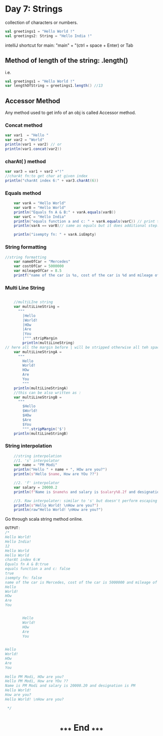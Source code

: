 # Day 7: Strings

collection of characters or numbers.

```scala
val greetings1 = "Hello World !"
val greetings2: String = "Hello India !"
```

intelliJ shortcut for main: "main" + "(ctrl + space + Enter) or Tab  

## Method of length of the string: .length()

i.e.

```scala
val greetings1 = "Hello World !"
var lengthOfString = greetings1.length() //13
```

## Accessor Method

Any method used to get info of an obj is called Accessor method.  

### Concat method

```scala
var var1  = "Hello "
var var2 = "World"
println(var1 + var2) // or
println(var1.concat(var2))
```

### charAt( ) method

```scala
var var3 = var1 + var2 +"!"
//charAt fn:to get char at given index
println("charAt index 6:" + var3.charAt(6))
```

### Equals method

```scala
    var varA = "Hello World"
    var varB = "Hello World"
    println("Equals fn A & B:" + varA.equals(varB))
    var varC = "Hello India"
    println("equals function a and c: " + varA.equals(varC)) // print true if both strings have same content
    println(varA == varB)// same as equals but it does additional step. It first check varA and varB arenot null.

    println("isempty fn: " + varA.isEmpty)
```

### String formatting

```scala
//string formatting
    var nameOfCar = "Mercedes"
    var costOfCar = 5000000
    var mileageOfCar = 8.5
    printf("name of the car is %s, cost of the car is %d and mileage of the car is %f", nameOfCar, costOfCar, mileageOfCar)
```

### Multi Line String

```scala

    //multiLIne string
    var multiLineString =
      """
        |Hello
        |World!
        |HOw
        |Are
        |You
        |""".stripMargin
        println(multiLineString)
// here all the margin before | will be stripped otherwise all teh spaces will be printing as in below case.
    var multiLineStringA =
      """
        Hello
        World!
        HOw
        Are
        You
        """
    println(multiLineStringA)
    //this can be also written as :
    var multiLineStringB =
      """
        $Hello
        $World!
        $HOw
        $Are
        $You
        """.stripMargin('$')
    println(multiLineStringB)
```

### String interpolation

```scala
    //string interpolation
    //1. 's' interpolator
    var name = "PM Modi"
    println("Hello " + name + ", HOw are you?")
    println(s"Hello $name, How are YOu ??")

    //2. 'f' interpolator
    var salary = 20000.2
    println(f"Name is $name%s and salary is $salary%8.2f and designation is PM")

    //3. Raw interpolater: similar to 's' but doesn't perform escaping -\n \t
    println(s"Hello World! \nHow are you?")
    println(raw"Hello World! \nHow are you?")

```

Go through scala string method online.

```scala
OUTPUT:
/*
Hello World!
Hello India!
12
Hello World
Hello World
charAt index 6:W
Equals fn A & B:true
equals function a and c: false
true
isempty fn: false
name of the car is Mercedes, cost of the car is 5000000 and mileage of the car is 8.500000
Hello
World!
HOw
Are
You


        Hello
        World!
        HOw
        Are
        You
        

Hello
World!
HOw
Are
You
        
Hello PM Modi, HOw are you?
Hello PM Modi, How are YOu ??
Name is PM Modi and salary is 20000.20 and designation is PM
Hello World! 
How are you?
Hello World! \nHow are you?

 */
```

<h1 align="center"><sub>***</sub> End <sub>***</sub></h1>